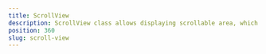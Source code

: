 ```yaml
---
title: ScrollView
description: ScrollView class allows displaying scrollable area, which has content that is larger than its bounds. The view enables changing its orientation(horizontal, vertical) via its orientation property and handling scroll event, which indicates if the user is scrolling the content.
position: 360
slug: scroll-view
---
```

